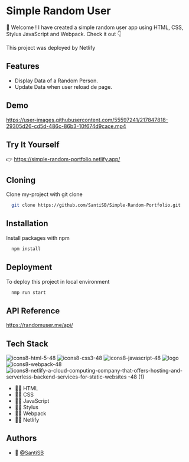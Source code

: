 
# Simple Random User

:wave: Welcome ! I have created a simple random user app using HTML, CSS, Stylus JavaScript and Webpack. Check it out :point_down:

This project was deployed by Netlify

## Features

- Display Data of a Random Person.
- Update Data when user reload de page.


## Demo





https://user-images.githubusercontent.com/55597241/217847818-29305d26-cd5d-486c-86b3-10f674d9cace.mp4




## Try It Yourself

:point_right: https://simple-random-portfolio.netlify.app/
## Cloning

Clone my-project with git clone

```bash
  git clone https://github.com/SantiSB/Simple-Random-Portfolio.git
```
## Installation

Install packages with npm

```bash
  npm install
```
    
## Deployment

To deploy this project in local environment

```bash
  nmp run start
```


## API Reference

https://randomuser.me/api/


## Tech Stack

![icons8-html-5-48](https://user-images.githubusercontent.com/55597241/217684664-ff7fd9fe-7585-4fa4-9730-9e36e84c004d.png)
![icons8-css3-48](https://user-images.githubusercontent.com/55597241/217684672-0b43ef76-66b4-4bf2-8db3-47a1032ea6d1.png)
![icons8-javascript-48](https://user-images.githubusercontent.com/55597241/217684680-a256ed1c-bcd9-4506-a16b-41d6cb41356c.png)
![logo](https://user-images.githubusercontent.com/55597241/217846434-a6116541-5845-4563-9102-7ff9a8f55c67.svg)
![icons8-webpack-48](https://user-images.githubusercontent.com/55597241/217846311-615d4731-610e-4bd7-a72d-3bbc96dc0894.png)
![icons8-netlify-a-cloud-computing-company-that-offers-hosting-and-serverless-backend-services-for-static-websites -48 (1)](https://user-images.githubusercontent.com/55597241/217846873-d174aeb4-fbf7-4d28-a3e5-dae6a869231c.png)


- :man_technologist: HTML
- :man_technologist: CSS
- :man_technologist: JavaScript
- :man_technologist: Stylus
- :man_technologist: Webpack
- :man_technologist: Netlify

## Authors

- :robot: [@SantiSB](https://github.com/SantiSB)

